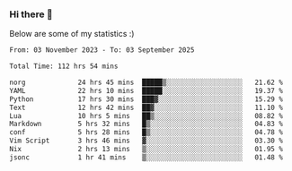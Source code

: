 ### Hi there 👋
Below are some of my statistics :)

<!--START_SECTION:waka-->

```txt
From: 03 November 2023 - To: 03 September 2025

Total Time: 112 hrs 54 mins

norg             24 hrs 45 mins  █████▒░░░░░░░░░░░░░░░░░░░   21.62 %
YAML             22 hrs 10 mins  █████░░░░░░░░░░░░░░░░░░░░   19.37 %
Python           17 hrs 30 mins  ███▓░░░░░░░░░░░░░░░░░░░░░   15.29 %
Text             12 hrs 42 mins  ██▓░░░░░░░░░░░░░░░░░░░░░░   11.10 %
Lua              10 hrs 5 mins   ██▒░░░░░░░░░░░░░░░░░░░░░░   08.82 %
Markdown         5 hrs 32 mins   █▒░░░░░░░░░░░░░░░░░░░░░░░   04.83 %
conf             5 hrs 28 mins   █▒░░░░░░░░░░░░░░░░░░░░░░░   04.78 %
Vim Script       3 hrs 46 mins   ▓░░░░░░░░░░░░░░░░░░░░░░░░   03.30 %
Nix              2 hrs 13 mins   ▒░░░░░░░░░░░░░░░░░░░░░░░░   01.95 %
jsonc            1 hr 41 mins    ▒░░░░░░░░░░░░░░░░░░░░░░░░   01.48 %
```

<!--END_SECTION:waka-->

<!--
**KlapenHz/KlapenHz** is a ✨ _special_ ✨ repository because its `README.md` (this file) appears on your GitHub profile.

Here are some ideas to get you started:

- 🔭 I’m currently working on ...
- 🌱 I’m currently learning ...
- 👯 I’m looking to collaborate on ...
- 🤔 I’m looking for help with ...
- 💬 Ask me about ...
- 📫 How to reach me: ...
- 😄 Pronouns: ...
- ⚡ Fun fact: ...
-->
